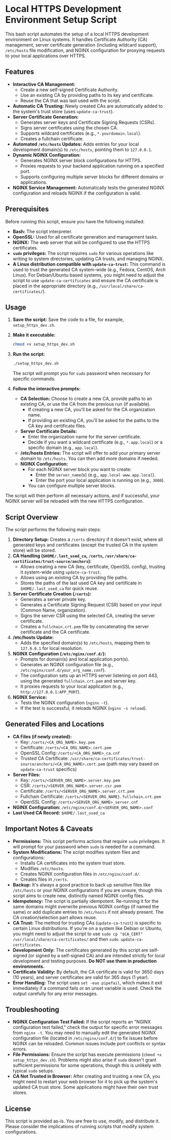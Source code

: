 # Local HTTPS Development Environment Setup Script

This bash script automates the setup of a local HTTPS development environment on Linux systems. It handles Certificate Authority (CA) management, server certificate generation (including wildcard support), `/etc/hosts` file modification, and NGINX configuration for proxying requests to your local applications over HTTPS.

## Features

* **Interactive CA Management:**
    * Create a new self-signed Certificate Authority.
    * Use an existing CA by providing paths to its key and certificate.
    * Reuse the CA that was last used with the script.
* **Automatic CA Trusting:** Newly created CAs are automatically added to the system's trust store (uses `update-ca-trust`).
* **Server Certificate Generation:**
    * Generates server keys and Certificate Signing Requests (CSRs).
    * Signs server certificates using the chosen CA.
    * Supports wildcard certificates (e.g., `*.yourdomain.local`).
    * Creates a fullchain certificate.
* **Automated `/etc/hosts` Updates:** Adds entries for your local development domain(s) to `/etc/hosts`, pointing them to `127.0.0.1`.
* **Dynamic NGINX Configuration:**
    * Generates NGINX server block configurations for HTTPS.
    * Proxies requests to your backend application running on a specified port.
    * Supports configuring multiple server blocks for different domains or applications.
* **NGINX Service Management:** Automatically tests the generated NGINX configuration and reloads NGINX if the configuration is valid.

## Prerequisites

Before running this script, ensure you have the following installed:

* **Bash:** The script interpreter.
* **OpenSSL:** Used for all certificate generation and management tasks.
* **NGINX:** The web server that will be configured to use the HTTPS certificates.
* **`sudo` privileges:** The script requires `sudo` for various operations like writing to system directories, updating CA trusts, and managing NGINX.
* **A Linux distribution compatible with `update-ca-trust`:** This command is used to trust the generated CA system-wide (e.g., Fedora, CentOS, Arch Linux). For Debian/Ubuntu based systems, you might need to adjust the script to use `update-ca-certificates` and ensure the CA certificate is placed in the appropriate directory (e.g., `/usr/local/share/ca-certificates/`).

## Usage

1.  **Save the script:** Save the code to a file, for example, `setup_https_dev.sh`.
2.  **Make it executable:**
    ```bash
    chmod +x setup_https_dev.sh
    ```
3.  **Run the script:**
    ```bash
    ./setup_https_dev.sh
    ```
    The script will prompt you for `sudo` password when necessary for specific commands.

4.  **Follow the interactive prompts:**
    * **CA Selection:** Choose to create a new CA, provide paths to an existing CA, or use the CA from the previous run (if available).
        * If creating a new CA, you'll be asked for the CA organization name.
        * If providing an existing CA, you'll be asked for the paths to the CA key and certificate files.
    * **Server Certificate Details:**
        * Enter the organization name for the server certificate.
        * Decide if you want a wildcard certificate (e.g., `*.app.local`) or a specific domain (e.g., `app.local`).
    * **/etc/hosts Entries:** The script will offer to add your primary server domain to `/etc/hosts`. You can then add more domains if needed.
    * **NGINX Configuration:**
        * For each NGINX server block you want to create:
            * Enter the `server_name`(s) (e.g., `app.local www.app.local`).
            * Enter the port your local application is running on (e.g., `3000`).
        * You can configure multiple server blocks.

The script will then perform all necessary actions, and if successful, your NGINX server will be reloaded with the new HTTPS configuration.

## Script Overview

The script performs the following main steps:

1.  **Directory Setup:** Creates a `/certs` directory if it doesn't exist, where all generated keys and certificates (except the trusted CA in the system store) will be stored.
2.  **CA Handling (`$HOME/.last_used_ca`, `/certs`, `/usr/share/ca-certificates/trust-source/anchors`):**
    * Allows creating a new CA (key, certificate, OpenSSL config), trusting it system-wide using `update-ca-trust`.
    * Allows using an existing CA by providing file paths.
    * Stores the paths of the last used CA key and certificate in `$HOME/.last_used_ca` for quick reuse.
3.  **Server Certificate Creation (`/certs`):**
    * Generates a server private key.
    * Generates a Certificate Signing Request (CSR) based on your input (Common Name, organization).
    * Signs the server CSR using the selected CA, creating the server certificate.
    * Creates a `fullchain.crt.pem` file by concatenating the server certificate and the CA certificate.
4.  **/etc/hosts Update:**
    * Adds the specified domain(s) to `/etc/hosts`, mapping them to `127.0.0.1` for local resolution.
5.  **NGINX Configuration (`/etc/nginx/conf.d/`):**
    * Prompts for domain(s) and local application port(s).
    * Generates an NGINX configuration file (e.g., `/etc/nginx/conf.d/your_org_name.conf`).
    * The configuration sets up an HTTPS server listening on port 443, using the generated `fullchain.crt.pem` and server key.
    * It proxies requests to your local application (e.g., `http://127.0.0.1:APP_PORT`).
6.  **NGINX Service:**
    * Tests the NGINX configuration (`nginx -t`).
    * If the test is successful, it reloads NGINX (`nginx -s reload`).

## Generated Files and Locations

* **CA Files (if newly created):**
    * Key: `/certs/<CA_ORG_NAME>.key.pem`
    * Certificate: `/certs/<CA_ORG_NAME>.cert.pem`
    * OpenSSL Config: `/certs/<CA_ORG_NAME>_ca.cnf`
    * Trusted CA Certificate: `/usr/share/ca-certificates/trust-source/anchors/<CA_ORG_NAME>.cert.pem` (path may vary based on `update-ca-trust` specifics)
* **Server Files:**
    * Key: `/certs/<SERVER_ORG_NAME>.server.key.pem`
    * CSR: `/certs/<SERVER_ORG_NAME>.server.csr.pem`
    * Certificate: `/certs/<SERVER_ORG_NAME>.server.crt.pem`
    * Fullchain Certificate: `/certs/<SERVER_ORG_NAME}.fullchain.crt.pem`
    * OpenSSL Config: `/certs/<SERVER_ORG_NAME>_server.cnf`
* **NGINX Configuration:** `/etc/nginx/conf.d/<SERVER_ORG_NAME>.conf`
* **Last Used CA Record:** `$HOME/.last_used_ca`

## Important Notes & Caveats

* **Permissions:** This script performs actions that require `sudo` privileges. It will prompt for your password when `sudo` is needed for a command.
* **System Modifications:** The script modifies system files and configurations:
    * Installs CA certificates into the system trust store.
    * Modifies `/etc/hosts`.
    * Creates NGINX configuration files in `/etc/nginx/conf.d/`.
    * Creates files in `/certs`.
* **Backup:** It's always a good practice to back up sensitive files like `/etc/hosts` or your NGINX configurations if you are unsure, though this script aims to create new, distinctly named NGINX config files.
* **Idempotency:** The script is partially idempotent. Re-running it for the same domains might overwrite previous NGINX configs (if named the same) or add duplicate entries to `/etc/hosts` if not already present. The CA creation/selection part allows reuse.
* **CA Trust:** The method for trusting CAs (`update-ca-trust`) is specific to certain Linux distributions. If you're on a system like Debian or Ubuntu, you might need to adjust the script to use `sudo cp "$CA_CERT" /usr/local/share/ca-certificates/` and then `sudo update-ca-certificates`.
* **Development Only:** The certificates generated by this script are self-signed (or signed by a self-signed CA) and are intended strictly for local development and testing purposes. **Do NOT use them in production environments.**
* **Certificate Validity:** By default, the CA certificate is valid for 3650 days (10 years), and server certificates are valid for 365 days (1 year).
* **Error Handling:** The script uses `set -euo pipefail`, which makes it exit immediately if a command fails or an unset variable is used. Check the output carefully for any error messages.

## Troubleshooting

* **NGINX Configuration Test Failed:** If the script reports an "NGINX configuration test failed," check the output for specific error messages from `nginx -t`. You may need to manually edit the generated NGINX configuration file (located in `/etc/nginx/conf.d/`) to fix issues before NGINX can be reloaded. Common issues include port conflicts or syntax errors.
* **File Permissions:** Ensure the script has execute permissions (`chmod +x setup_https_dev.sh`). Problems might also arise if `sudo` doesn't grant sufficient permissions for some operations, though this is unlikely with typical `sudo` setups.
* **CA Not Trusted in Browser:** After creating and trusting a new CA, you might need to restart your web browser for it to pick up the system's updated CA trust store. Some applications might have their own trust stores.

## License

This script is provided as-is. You are free to use, modify, and distribute it. Please consider the implications of running scripts that modify system configurations.
